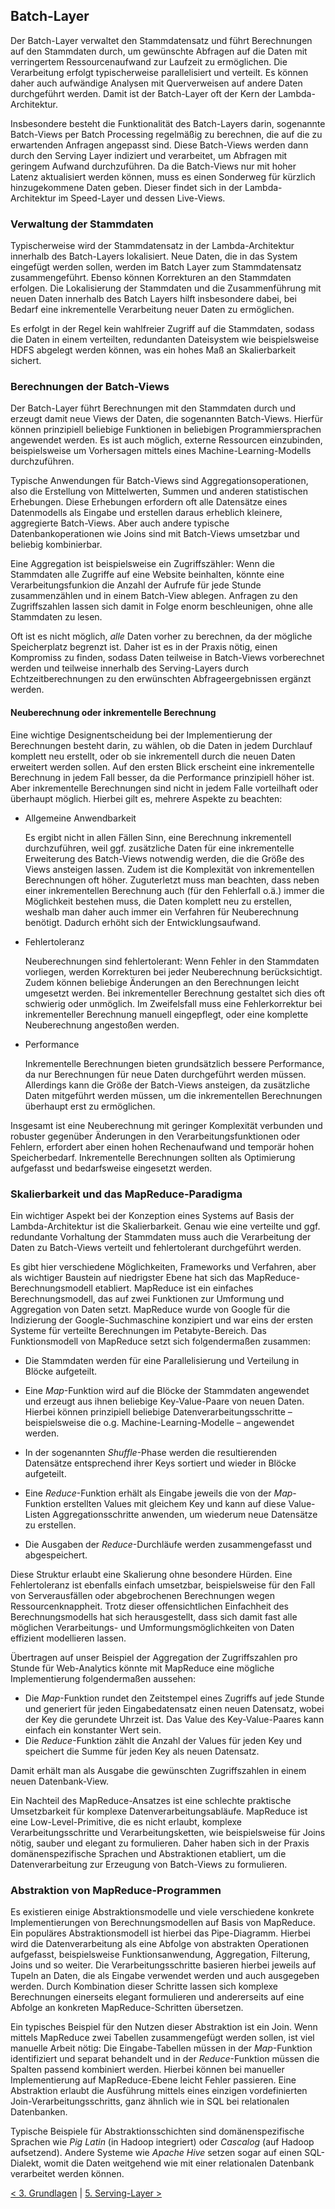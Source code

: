 ## Batch-Layer

Der Batch-Layer verwaltet den Stammdatensatz und führt Berechnungen auf den Stammdaten durch, um gewünschte Abfragen auf die Daten mit verringertem Ressourcenaufwand zur Laufzeit zu ermöglichen. Die Verarbeitung erfolgt typischerweise parallelisiert und verteilt. Es können daher auch aufwändige Analysen mit Querverweisen auf andere Daten durchgeführt werden. Damit ist der Batch-Layer oft der Kern der Lambda-Architektur.

Insbesondere besteht die Funktionalität des Batch-Layers darin, sogenannte Batch-Views per Batch Processing regelmäßig zu berechnen, die auf die zu erwartenden Anfragen angepasst sind. Diese Batch-Views werden dann durch den Serving Layer indiziert und verarbeitet, um Abfragen mit geringem Aufwand durchzuführen. Da die Batch-Views nur mit hoher Latenz aktualisiert werden können, muss es einen Sonderweg für kürzlich hinzugekommene Daten geben. Dieser findet sich in der Lambda-Architektur im Speed-Layer und dessen Live-Views.

### Verwaltung der Stammdaten

Typischerweise wird der Stammdatensatz in der Lambda-Architektur innerhalb des Batch-Layers lokalisiert. Neue Daten, die in das System eingefügt werden sollen, werden im Batch Layer zum Stammdatensatz zusammengeführt. Ebenso können Korrekturen an den Stammdaten erfolgen. Die Lokalisierung der Stammdaten und die Zusammenführung mit neuen Daten innerhalb des Batch Layers hilft insbesondere dabei, bei Bedarf eine inkrementelle Verarbeitung neuer Daten zu ermöglichen.

Es erfolgt in der Regel kein wahlfreier Zugriff auf die Stammdaten, sodass die Daten in einem verteilten, redundanten Dateisystem wie beispielsweise HDFS abgelegt werden können, was ein hohes Maß an Skalierbarkeit sichert.

### Berechnungen der Batch-Views

Der Batch-Layer führt Berechnungen mit den Stammdaten durch und erzeugt damit neue Views der Daten, die sogenannten Batch-Views. Hierfür können prinzipiell beliebige Funktionen in beliebigen Programmiersprachen angewendet werden. Es ist auch möglich, externe Ressourcen einzubinden, beispielsweise um Vorhersagen mittels eines Machine-Learning-Modells durchzuführen.

Typische Anwendungen für Batch-Views sind Aggregationsoperationen, also die Erstellung von Mittelwerten, Summen und anderen statistischen Erhebungen. Diese Erhebungen erfordern oft alle Datensätze eines Datenmodells als Eingabe und erstellen daraus erheblich kleinere, aggregierte Batch-Views. Aber auch andere typische Datenbankoperationen wie Joins sind mit Batch-Views umsetzbar und beliebig kombinierbar.

Eine Aggregation ist beispielsweise ein Zugriffszähler: Wenn die Stammdaten alle Zugriffe auf eine Website beinhalten, könnte eine Verarbeitungsfunkion die Anzahl der Aufrufe für jede Stunde zusammenzählen und in einem Batch-View ablegen. Anfragen zu den Zugriffszahlen lassen sich damit in Folge enorm beschleunigen, ohne alle Stammdaten zu lesen.

Oft ist es nicht möglich, *alle* Daten vorher zu berechnen, da der mögliche Speicherplatz begrenzt ist. Daher ist es in der Praxis nötig, einen Kompromiss zu finden, sodass Daten teilweise in Batch-Views vorberechnet werden und teilweise innerhalb des Serving-Layers durch Echtzeitberechnungen zu den erwünschten Abfrageergebnissen ergänzt werden.

#### Neuberechnung oder inkrementelle Berechnung

Eine wichtige Designentscheidung bei der Implementierung der Berechnungen besteht darin, zu wählen, ob die Daten in jedem Durchlauf komplett neu erstellt, oder ob sie inkrementell durch die neuen Daten erweitert werden sollen. Auf den ersten Blick erscheint eine inkrementelle Berechnung in jedem Fall besser, da die Performance prinzipiell höher ist. Aber inkrementelle Berechnungen sind nicht in jedem Falle vorteilhaft oder überhaupt möglich. Hierbei gilt es, mehrere Aspekte zu beachten:

* Allgemeine Anwendbarkeit

  Es ergibt nicht in allen Fällen Sinn, eine Berechnung inkrementell durchzuführen, weil ggf. zusätzliche Daten für eine inkrementelle Erweiterung des Batch-Views notwendig werden, die die Größe des Views ansteigen lassen. Zudem ist die Komplexität von inkrementellen Berechnungen oft höher. Zuguterletzt muss man beachten, dass neben einer inkrementellen Berechnung auch (für den Fehlerfall o.ä.) immer die Möglichkeit bestehen muss, die Daten komplett neu zu erstellen, weshalb man daher auch immer ein Verfahren für Neuberechnung benötigt. Dadurch erhöht sich der Entwicklungsaufwand.

* Fehlertoleranz

  Neuberechnungen sind fehlertolerant: Wenn Fehler in den Stammdaten vorliegen, werden Korrekturen bei jeder Neuberechnung berücksichtigt. Zudem können beliebige Änderungen an den Berechnungen leicht umgesetzt werden. Bei inkrementeller Berechnung gestaltet sich dies oft schwierig oder unmöglich. Im Zweifelsfall muss eine Fehlerkorrektur bei inkrementeller Berechnung manuell eingepflegt, oder eine komplette Neuberechnung angestoßen werden.

* Performance

  Inkrementelle Berechnungen bieten grundsätzlich bessere Performance, da nur Berechnungen für neue Daten durchgeführt werden müssen. Allerdings kann die Größe der Batch-Views ansteigen, da zusätzliche Daten mitgeführt werden müssen, um die inkrementellen Berechnungen überhaupt erst zu ermöglichen.

Insgesamt ist eine Neuberechnung mit geringer Komplexität verbunden und robuster gegenüber Änderungen in den Verarbeitungsfunktionen oder Fehlern, erfordert aber einen hohen Rechenaufwand und temporär hohen Speicherbedarf. Inkrementelle Berechnungen sollten als Optimierung aufgefasst und bedarfsweise eingesetzt werden.

### Skalierbarkeit und das MapReduce-Paradigma

Ein wichtiger Aspekt bei der Konzeption eines Systems auf Basis der Lambda-Architektur ist die Skalierbarkeit. Genau wie eine verteilte und ggf. redundante Vorhaltung der Stammdaten muss auch die Verarbeitung der Daten zu Batch-Views verteilt und fehlertolerant durchgeführt werden.

Es gibt hier verschiedene Möglichkeiten, Frameworks und Verfahren, aber als wichtiger Baustein auf niedrigster Ebene hat sich das MapReduce-Berechnungsmodell etabliert. MapReduce ist ein einfaches Berechnungsmodell, das auf zwei Funktionen zur Umformung und Aggregation von Daten setzt. MapReduce wurde von Google für die Indizierung der Google-Suchmaschine konzipiert und war eins der ersten Systeme für verteilte Berechnungen im Petabyte-Bereich. Das Funktionsmodell von MapReduce setzt sich folgendermaßen zusammen:

* Die Stammdaten werden für eine Parallelisierung und Verteilung in Blöcke aufgeteilt.

* Eine *Map*-Funktion wird auf die Blöcke der Stammdaten angewendet und erzeugt aus ihnen beliebige Key-Value-Paare von neuen Daten. Hierbei können prinzipiell beliebige Datenverarbeitungsschritte – beispielsweise die o.g. Machine-Learning-Modelle – angewendet werden.

* In der sogenannten *Shuffle*-Phase werden die resultierenden Datensätze entsprechend ihrer Keys sortiert und wieder in Blöcke aufgeteilt.

* Eine *Reduce*-Funktion erhält als Eingabe jeweils die von der *Map*-Funktion erstellten Values mit gleichem Key und kann auf diese Value-Listen Aggregationsschritte anwenden, um wiederum neue Datensätze zu erstellen.

* Die Ausgaben der *Reduce*-Durchläufe werden zusammengefasst und abgespeichert.

Diese Struktur erlaubt eine Skalierung ohne besondere Hürden. Eine Fehlertoleranz ist ebenfalls einfach umsetzbar, beispielsweise für den Fall von Serverausfällen oder abgebrochenen Berechnungen wegen Ressourcenknappheit. Trotz dieser offensichtlichen Einfachheit des Berechnungsmodells hat sich herausgestellt, dass sich damit fast alle möglichen Verarbeitungs- und Umformungsmöglichkeiten von Daten effizient modellieren lassen.

Übertragen auf unser Beispiel der Aggregation der Zugriffszahlen pro Stunde für Web-Analytics könnte mit MapReduce eine mögliche Implementierung folgendermaßen aussehen:

* Die *Map*-Funktion rundet den Zeitstempel eines Zugriffs auf jede Stunde und generiert für jeden Eingabedatensatz einen neuen Datensatz, wobei der Key die gerundete Uhrzeit ist. Das Value des Key-Value-Paares kann einfach ein konstanter Wert sein.
* Die *Reduce*-Funktion zählt die Anzahl der Values für jeden Key und speichert die Summe für jeden Key als neuen Datensatz.

Damit erhält man als Ausgabe die gewünschten Zugriffszahlen in einem neuen Datenbank-View.

Ein Nachteil des MapReduce-Ansatzes ist eine schlechte praktische Umsetzbarkeit für komplexe Datenverarbeitungsabläufe. MapReduce ist eine Low-Level-Primitive, die es nicht erlaubt, komplexe Verarbeitungsschritte und Verarbeitungsketten, wie beispielsweise für Joins nötig, sauber und elegant zu formulieren. Daher haben sich in der Praxis domänenspezifische Sprachen und Abstraktionen etabliert, um die Datenverarbeitung zur Erzeugung von Batch-Views zu formulieren.

### Abstraktion von MapReduce-Programmen

Es existieren einige Abstraktionsmodelle und viele verschiedene konkrete Implementierungen von Berechnungsmodellen auf Basis von MapReduce. Ein populäres Abstraktionsmodell ist hierbei das Pipe-Diagramm. Hierbei wird die Datenverarbeitung als eine Abfolge von abstrakten Operationen aufgefasst, beispielsweise Funktionsanwendung, Aggregation, Filterung, Joins und so weiter. Die Verarbeitungsschritte basieren hierbei jeweils auf Tupeln an Daten, die als Eingabe verwendet werden und auch ausgegeben werden. Durch Kombination dieser Schritte lassen sich komplexe Berechnungen einerseits elegant formulieren und andererseits auf eine Abfolge an konkreten MapReduce-Schritten übersetzen.

Ein typisches Beispiel für den Nutzen dieser Abstraktion ist ein Join. Wenn mittels MapReduce zwei Tabellen zusammengefügt werden sollen, ist viel manuelle Arbeit nötig: Die Eingabe-Tabellen müssen in der *Map*-Funktion identifiziert und separat behandelt und in der *Reduce*-Funktion müssen die Spalten passend kombiniert werden. Hierbei können bei manueller Implementierung auf MapReduce-Ebene leicht Fehler passieren. Eine Abstraktion erlaubt die Ausführung mittels eines einzigen vordefinierten Join-Verarbeitungsschritts, ganz ähnlich wie in SQL bei relationalen Datenbanken.

Typische Beispiele für Abstraktionsschichten sind domänenspezifische Sprachen wie *Pig Latin* (in Hadoop integriert) oder *Cascalog* (auf Hadoop aufsetzend). Andere Systeme wie *Apache Hive* setzen sogar auf einen SQL-Dialekt, womit die Daten weitgehend wie mit einer relationalen Datenbank verarbeitet werden können.

[< 3. Grundlagen](3_Grundlagen.md) | [5. Serving-Layer >](5_Serving_Layer.md)
